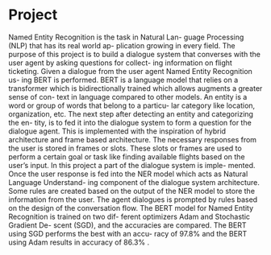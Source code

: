 # Project


Named Entity Recognition is the task in Natural Lan-
guage Processing (NLP) that has its real world ap-
plication growing in every field. The purpose of this
project is to build a dialogue system that converses
with the user agent by asking questions for collect-
ing information on flight ticketing. Given a dialogue
from the user agent Named Entity Recognition us-
ing BERT is performed. BERT is a language model
that relies on a transformer which is bidirectionally
trained which allows augments a greater sense of con-
text in language compared to other models. An entity
is a word or group of words that belong to a particu-
lar category like location, organization, etc. The next
step after detecting an entity and categorizing the en-
tity, is to fed it into the dialogue system to form a
question for the dialogue agent. This is implemented
with the inspiration of hybrid architecture and frame
based architecture. The necessary responses from
the user is stored in frames or slots. These slots or
frames are used to perform a certain goal or task like
finding available flights based on the user’s input. In
this project a part of the dialogue system is imple-
mented. Once the user response is fed into the NER
model which acts as Natural Language Understand-
ing component of the dialogue system architecture.
Some rules are created based on the output of the
NER model to store the information from the user.
The agent dialogues is prompted by rules based on
the design of the conversation flow. The BERT model
for Named Entity Recognition is trained on two dif-
ferent optimizers Adam and Stochastic Gradient De-
scent (SGD), and the accuracies are compared. The
BERT using SGD performs the best with an accu-
racy of 97.8% and the BERT using Adam results in
accuracy of 86.3% .
